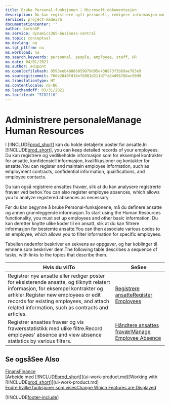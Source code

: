 ```yaml
---
title: Bruke Personal-funksjonen | Microsoft-dokumentasjon
description: Du kan registrere nytt personell, redigere informasjon om eksisterende ansatte og registrere og analysere fravær.
services: project-madeira
documentationcenter: ''
author: SorenGP
ms.service: dynamics365-business-central
ms.topic: conceptual
ms.devlang: na
ms.tgt_pltfrm: na
ms.workload: na
ms.search.keywords: personnel, people, employee, staff, HR
ms.date: 04/01/2021
ms.author: edupont
ms.openlocfilehash: 9593eeb4b88b059079d95e438873f3b69ae783e9
ms.sourcegitcommit: 766e2840fd16efb901d211d7fa64d96766ac99d9
ms.translationtype: HT
ms.contentlocale: nb-NO
ms.lasthandoff: 03/31/2021
ms.locfileid: "5782116"
---
```

# <a name="manage-human-resources"></a><span data-ttu-id="eecf1-103">Administrere personale</span><span class="sxs-lookup"><span data-stu-id="eecf1-103">Manage Human Resources</span></span>
<span data-ttu-id="eecf1-104">I [!INCLUDE[prod_short](includes/prod_short.md)] kan du holde detaljerte poster for ansatte.</span><span class="sxs-lookup"><span data-stu-id="eecf1-104">In [!INCLUDE[prod_short](includes/prod_short.md)], you can keep detailed records of your employees.</span></span> <span data-ttu-id="eecf1-105">Du kan registrere og vedlikeholde informasjon som for eksempel kontrakter for ansatte, konfidensiell informasjon, kvalifikasjoner og kontakter for ansatte.</span><span class="sxs-lookup"><span data-stu-id="eecf1-105">You can register and maintain employee information, such as employment contracts, confidential information, qualifications, and employee contacts.</span></span>

<span data-ttu-id="eecf1-106">Du kan også registrere ansattes fravær, slik at du kan analysere registrerte fravær ved behov.</span><span class="sxs-lookup"><span data-stu-id="eecf1-106">You can also register employee absences, which allows you to analyze registered absences as necessary.</span></span>

<span data-ttu-id="eecf1-107">Før du kan begynne å bruke Personal-funksjonene, må du definere ansatte og annen grunnleggende informasjon.</span><span class="sxs-lookup"><span data-stu-id="eecf1-107">To start using the Human Resources functionality, you must set up employees and other basic information.</span></span> <span data-ttu-id="eecf1-108">Du kan deretter knytte ulike koder til en ansatt, slik at du kan filtrere informasjon for bestemte ansatte.</span><span class="sxs-lookup"><span data-stu-id="eecf1-108">You can then associate various codes to an employee, which allows you to filter information for specific employees.</span></span>

<span data-ttu-id="eecf1-109">Tabellen nedenfor beskriver en sekvens av oppgaver, og har koblinger til emnene som beskriver dem.</span><span class="sxs-lookup"><span data-stu-id="eecf1-109">The following table describes a sequence of tasks, with links to the topics that describe them.</span></span>

| <span data-ttu-id="eecf1-110">Hvis du vil</span><span class="sxs-lookup"><span data-stu-id="eecf1-110">To</span></span> | <span data-ttu-id="eecf1-111">Se</span><span class="sxs-lookup"><span data-stu-id="eecf1-111">See</span></span> |
| --- | --- |
| <span data-ttu-id="eecf1-112">Registrer nye ansatte eller rediger poster for eksisterende ansatte, og tilknytt relatert informasjon, for eksempel kontrakter og artikler.</span><span class="sxs-lookup"><span data-stu-id="eecf1-112">Register new employees or edit records for existing employees, and attach related information, such as contracts and articles.</span></span> |[<span data-ttu-id="eecf1-113">Registrere ansatte</span><span class="sxs-lookup"><span data-stu-id="eecf1-113">Register Employees</span></span>](hr-how-register-employees.md) |
| <span data-ttu-id="eecf1-114">Registrer ansattes fravær og vis fraværsstatistikk med ulike filtre.</span><span class="sxs-lookup"><span data-stu-id="eecf1-114">Record employees' absence and view absence statistics by various filters.</span></span> |[<span data-ttu-id="eecf1-115">Håndtere ansattes fravær</span><span class="sxs-lookup"><span data-stu-id="eecf1-115">Manage Employee Absence</span></span>](hr-how-manage-absence.md) |

## <a name="see-also"></a><span data-ttu-id="eecf1-116">Se også</span><span class="sxs-lookup"><span data-stu-id="eecf1-116">See Also</span></span>
[<span data-ttu-id="eecf1-117">Finans</span><span class="sxs-lookup"><span data-stu-id="eecf1-117">Finance</span></span>](finance.md)  
<span data-ttu-id="eecf1-118">[Arbeide med [!INCLUDE[prod_short](includes/prod_short.md)]](ui-work-product.md)</span><span class="sxs-lookup"><span data-stu-id="eecf1-118">[Working with [!INCLUDE[prod_short](includes/prod_short.md)]](ui-work-product.md)</span></span>  
[<span data-ttu-id="eecf1-119">Endre hvilke funksjoner som vises</span><span class="sxs-lookup"><span data-stu-id="eecf1-119">Change Which Features are Displayed</span></span>](ui-experiences.md)        


[!INCLUDE[footer-include](includes/footer-banner.md)]